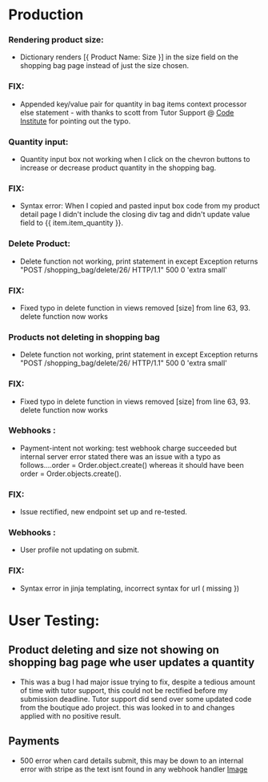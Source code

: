 
# Production

### Rendering product size:
* Dictionary renders [{ Product Name: Size }] in the size field on the shopping bag page instead of just the size chosen.
### FIX: 
* Appended key/value pair for quantity in bag items context processor else statement - with thanks to scott from Tutor Support @ [Code Institute](https://codeinstitute.net/) for pointing out the typo.
### Quantity input:
* Quantity input box not working when I click on the chevron buttons to increase or decrease product quantity in the shopping bag.
### FIX: 
* Syntax error: When I copied and pasted input box code from my product detail page I didn't include the closing div tag and didn't update value field to {{ item.item_quantity }}.
### Delete Product:
* Delete function not working, print statement in except Exception returns "POST /shopping_bag/delete/26/ HTTP/1.1" 500 0 'extra small'
### FIX: 
* Fixed typo in delete function in views removed [size] from line 63, 93. delete function now works
### Products not deleting in shopping bag
* Delete function not working, print statement in except Exception returns "POST /shopping_bag/delete/26/ HTTP/1.1" 500 0 'extra small'
### FIX: 
* Fixed typo in delete function in views removed [size] from line 63, 93. delete function now works
### Webhooks :
* Payment-intent not working: test webhook charge succeeded but internal server error stated there was an issue with a typo as follows....order = Order.object.create() whereas it should have been order = Order.objects.create().
### FIX: 
* Issue rectified, new endpoint set up and re-tested.
### Webhooks :
* User profile not updating on submit.
### FIX: 
* Syntax error in jinja templating, incorrect syntax for url ( missing })

# User Testing:

## Product deleting and size not showing on shopping bag page whe user updates a quantity

* This was a bug I had major issue trying to fix, despite a tedious amount of time with tutor support, this could not be rectified before my submission deadline. Tutor support did send over some updated code from the boutique ado project. this was looked in to and changes applied with no positive result.

## Payments

* 500 error when card details submit, this may be down to an internal error with stripe as the text isnt found in any webhook handler
[Image](media/testing/payment-error.png)





